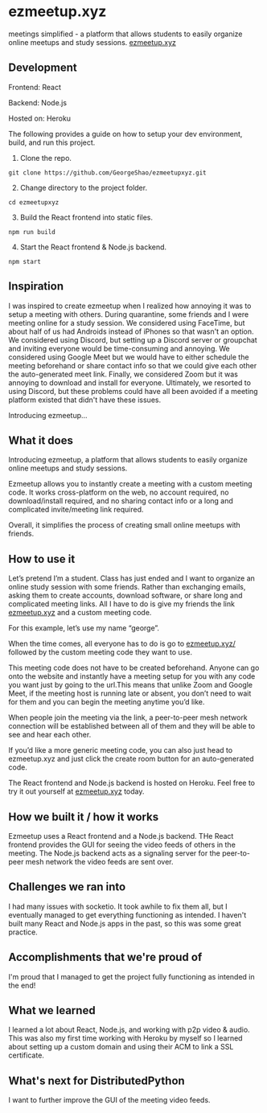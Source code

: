 # ezmeetup.xyz

meetings simplified - a platform that allows students to easily organize online meetups and study sessions.
[ezmeetup.xyz](ezmeetup.xyz)

## Development

Frontend: React

Backend: Node.js

Hosted on: Heroku

The following provides a guide on how to setup your dev environment, build, and run this project.

1. Clone the repo.

```git clone https://github.com/GeorgeShao/ezmeetupxyz.git```

2. Change directory to the project folder.

```cd ezmeetupxyz```

3. Build the React frontend into static files.

```npm run build```

4. Start the React frontend & Node.js backend.

```npm start```

## Inspiration
I was inspired to create ezmeetup when I realized how annoying it was to setup a meeting with others. During quarantine, some friends and I were meeting online for a study session. We considered using FaceTime, but about half of us had Androids instead of iPhones so that wasn't an option. We considered using Discord, but setting up a Discord server or groupchat and inviting everyone would be time-consuming and annoying. We considered using Google Meet but we would have to either schedule the meeting beforehand or share contact info so that we could give each other the auto-generated meet link. Finally, we considered Zoom but it was annoying to download and install for everyone. Ultimately, we resorted to using Discord, but these problems could have all been avoided if a meeting platform existed that didn't have these issues.

Introducing ezmeetup...

## What it does
Introducing ezmeetup, a platform that allows students to easily organize online meetups and study sessions.

Ezmeetup allows you to instantly create a meeting with a custom meeting code. It works cross-platform on the web, no account required, no download/install required, and no sharing contact info or a long and complicated invite/meeting link required.

Overall, it simplifies the process of creating small online meetups with friends.

## How to use it
Let’s pretend I’m a student. Class has just ended and I want to organize an online study session with some friends. Rather than exchanging emails, asking them to create accounts, download software, or share long and complicated meeting links. All I have to do is give my friends the link [ezmeetup.xyz](ezmeetup.xyz) and a custom meeting code.

For this example, let’s use my name “george”.

When the time comes, all everyone has to do is go to [ezmeetup.xyz/](ezmeetup.xyz/) followed by the custom meeting code they want to use.

This meeting code does not have to be created beforehand. Anyone can go onto the website and instantly have a meeting setup for you with any code you want just by going to the url.This means that unlike Zoom and Google Meet, if the meeting host is running late or absent, you don’t need to wait for them and you can begin the meeting anytime you’d like.

When people join the meeting via the link, a peer-to-peer mesh network connection will be established between all of them and they will be able to see and hear each other.

If you’d like a more generic meeting code, you can also just head to ezmeetup.xyz and just click the create room button for an auto-generated code.

The React frontend and Node.js backend is hosted on Heroku. Feel free to try it out yourself at [ezmeetup.xyz](ezmeetup.xyz) today.

## How we built it / how it works
Ezmeetup uses a React frontend and a Node.js backend. THe React frontend provides the GUI for seeing the video feeds of others in the meeting. The Node.js backend acts as a signaling server for the peer-to-peer mesh network the video feeds are sent over.

## Challenges we ran into
I had many issues with socketio. It took awhile to fix them all, but I eventually managed to get everything functioning as intended. I haven't built many React and Node.js apps in the past, so this was some great practice.

## Accomplishments that we're proud of
I'm proud that I managed to get the project fully functioning as intended in the end!

## What we learned
I learned a lot about React, Node.js, and working with p2p video & audio. This was also my first time working with Heroku by myself so I learned about setting up a custom domain and using their ACM to link a SSL certificate.

## What's next for DistributedPython
I want to further improve the GUI of the meeting video feeds.
